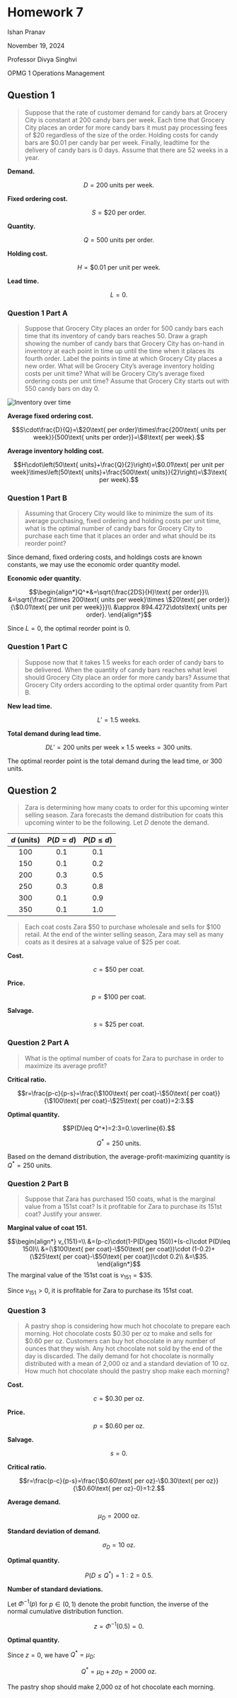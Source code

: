 # Homework 7

Ishan Pranav

November 19, 2024

Professor Divya Singhvi

OPMG 1 Operations Management

## Question 1

> Suppose that the rate of customer demand for candy bars at Grocery City is
> constant at 200 candy bars per week. Each time that Grocery City places an
> order for more candy bars it must pay processing fees of $20 regardless of the
> size of the order. Holding costs for candy bars are $0.01 per candy bar per
> week. Finally, leadtime for the delivery of candy bars is 0 days. Assume that
> there are 52 weeks in a year.

**Demand.**

$$D=200\text{ units per week}.$$

**Fixed ordering cost.**

$$S=\$20\text{ per order}.$$

**Quantity.**

$$Q=500\text{ units per order}.$$

**Holding cost.**

$$H=\$0.01\text{ per unit per week}.$$

**Lead time.**

$$L=0.$$

### Question 1 Part A

> Suppose that Grocery City places an order for 500 candy bars each time that
> its inventory of candy bars reaches 50. Draw a graph showing the number of
> candy bars that Grocery City has on-hand in inventory at each point in time up
> until the time when it places its fourth order. Label the points in time at
> which Grocery City places a new order. What will be Grocery City’s average
> inventory holding costs per unit time? What will be Grocery City’s average
> fixed ordering costs per unit time? Assume that Grocery City starts out with
> 550 candy bars on day 0.

![Inventory over time](../images/homework-7-1-1.png "Chart of inventory over time")

**Average fixed ordering cost.**

$$S\cdot\frac{D}{Q}=\$20\text{ per order}\times\frac{200\text{ units per week}}{500\text{ units per order}}=\$8\text{ per week}.$$

**Average inventory holding cost.**

$$H\cdot\left(50\text{ units}+\frac{Q}{2}\right)=\$0.01\text{ per unit per week}\times\left(50\text{ units}+\frac{500\text{ units}}{2}\right)=\$3\text{ per week}.$$

### Question 1 Part B

> Assuming that Grocery City would like to minimize the sum of its average
> purchasing, fixed ordering and holding costs per unit time, what is the
> optimal number of candy bars for Grocery City to purchase each time that it
> places an order and what should be its reorder point?

Since demand, fixed ordering costs, and holdings costs are known constants, we
may use the economic order quantity model.

**Economic oder quantity.**

$$\begin{align*}Q^*&=\sqrt{\frac{2DS}{H}\text{ per order}}\\
&=\sqrt{\frac{2\times 200\text{ units per week}\times \$20\text{ per order}}{\$0.01\text{ per unit per week}}}\\
&\approx 894.4272\dots\text{ units per order}.
\end{align*}$$

Since $L=0$, the optimal reorder point is $0$.

### Question 1 Part C

> Suppose now that it takes 1.5 weeks for each order of candy bars to be
> delivered. When the quantity of candy bars reaches what level should Grocery
> City place an order for more candy bars? Assume that Grocery City orders
> according to the optimal order quantity from Part B.

**New lead time.**

$$L'=1.5\text{ weeks}.$$

**Total demand during lead time.**

$$DL'=200\text{ units per week}\times 1.5\text{ weeks}=300\text{ units}.$$

The optimal reorder point is the total demand during the lead time, or
$300\text{ units}$.

## Question 2

> Zara is determining how many coats to order for this upcoming winter selling
> season. Zara forecasts the demand distribution for coats this upcoming winter
> to be the following. Let $D$ denote the demand.

| $d$ (units) | $P(D=d)$ | $P(D\leq d)$ |
|:---:|:--------:|:------------:|
| 100 | 0.1 | 0.1 |
| 150 | 0.1 | 0.2 |
| 200 | 0.3 | 0.5 |
| 250 | 0.3 | 0.8 |
| 300 | 0.1 | 0.9 |
| 350 | 0.1 | 1.0 |

> Each coat costs Zara $50 to purchase wholesale and sells for $100 retail. At
> the end of the winter selling season, Zara may sell as many coats as it
> desires at a salvage value of $25 per coat.

**Cost.**

$$c=\$50\text{ per coat}.$$

**Price.**

$$p=\$100\text{ per coat}.$$

**Salvage.**

$$s=\$25\text{ per coat}.$$

### Question 2 Part A

> What is the optimal number of coats for Zara to purchase in order to maximize
> its average profit?

**Critical ratio.**

$$r=\frac{p-c}{p-s}=\frac{\$100\text{ per coat}-\$50\text{ per coat}}{\$100\text{ per coat}-\$25\text{ per coat}}=2:3.$$

**Optimal quantity.**

$$P(D\leq Q^*)=2:3=0.\overline{6}.$$

$$Q^*=250\text{ units}.$$

Based on the demand distribution, the average-profit-maximizing quantity is $Q^*=250$
units.

### Question 2 Part B

> Suppose that Zara has purchased 150 coats, what is the marginal value from a
> 151st coat? Is it profitable for Zara to purchase its 151st coat? Justify your
> answer.

**Marginal value of coat 151.**

$$\begin{align*}
v_{151}=\\
&=(p-c)\cdot(1-P(D\geq 150))+(s-c)\cdot P(D\leq 150)\\
&=(\$100\text{ per coat}-\$50\text{ per coat})\cdot (1-0.2)+(\$25\text{ per coat}-\$50\text{ per coat})\cdot 0.2\\
&=\$35.
\end{align*}$$
The marginal value of the 151st coat is $v_{151}=\$35$.

Since $v_{151}>0$, it is profitable for Zara to purchase its 151st coat.

### Question 3

> A pastry shop is considering how much hot chocolate to prepare each morning.
> Hot chocolate costs $0.30 per oz to make and sells for $0.60 per oz. Customers
> can buy hot chocolate in any number of ounces that they wish. Any hot
> chocolate not sold by the end of the day is discarded. The daily demand for
> hot chocolate is normally distributed with a mean of 2,000 oz and a standard
> deviation of 10 oz. How much hot chocolate should the pastry shop make each
> morning?

**Cost.**

$$c=\$0.30\text{ per oz}.$$

**Price.**

$$p=\$0.60\text{ per oz}.$$

**Salvage.**

$$s=0.$$

**Critical ratio.**

$$r=\frac{p-c}{p-s}=\frac{\$0.60\text{ per oz}-\$0.30\text{ per oz}}{\$0.60\text{ per oz}-0}=1:2.$$

**Average demand.**

$$\mu_D=2000\text{ oz}.$$

**Standard deviation of demand.**

$$\sigma_D=10\text{ oz}.$$

**Optimal quantity.**

$$P(D\leq Q^*)=1:2=0.5.$$

**Number of standard deviations.**

Let $\Phi^{-1}(p)$ for $p\in(0,1)$ denote the probit function, the inverse of
the normal cumulative distribution function.

$$z=\Phi^{-1}(0.5)=0.$$

**Optimal quantity.**

Since $z=0$, we have $Q^*=\mu_D$:

$$Q^*=\mu_D+z\sigma_D=2000\text{ oz}.$$

The pastry shop should make 2,000 oz of hot chocolate each morning.
